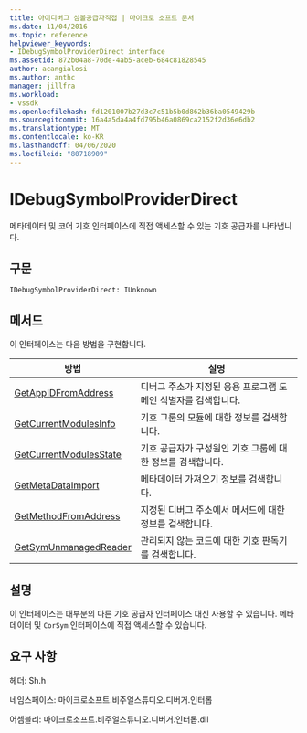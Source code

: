 ```yaml
---
title: 아이디버그 심볼공급자직접 | 마이크로 소프트 문서
ms.date: 11/04/2016
ms.topic: reference
helpviewer_keywords:
- IDebugSymbolProviderDirect interface
ms.assetid: 872b04a8-70de-4ab5-aceb-684c81828545
author: acangialosi
ms.author: anthc
manager: jillfra
ms.workload:
- vssdk
ms.openlocfilehash: fd1201007b27d3c7c51b5b0d862b36ba0549429b
ms.sourcegitcommit: 16a4a5da4a4fd795b46a0869ca2152f2d36e6db2
ms.translationtype: MT
ms.contentlocale: ko-KR
ms.lasthandoff: 04/06/2020
ms.locfileid: "80718909"
---
```

# <a name="idebugsymbolproviderdirect"></a>IDebugSymbolProviderDirect
메타데이터 및 코어 기호 인터페이스에 직접 액세스할 수 있는 기호 공급자를 나타냅니다.

## <a name="syntax"></a>구문

```
IDebugSymbolProviderDirect: IUnknown
```

## <a name="methods"></a>메서드
 이 인터페이스는 다음 방법을 구현합니다.

|방법|설명|
|------------|-----------------|
|[GetAppIDFromAddress](../../../extensibility/debugger/reference/idebugsymbolproviderdirect-getappidfromaddress.md)|디버그 주소가 지정된 응용 프로그램 도메인 식별자를 검색합니다.|
|[GetCurrentModulesInfo](../../../extensibility/debugger/reference/idebugsymbolproviderdirect-getcurrentmodulesinfo.md)|기호 그룹의 모듈에 대한 정보를 검색합니다.|
|[GetCurrentModulesState](../../../extensibility/debugger/reference/idebugsymbolproviderdirect-getcurrentmodulesstate.md)|기호 공급자가 구성원인 기호 그룹에 대한 정보를 검색합니다.|
|[GetMetaDataImport](../../../extensibility/debugger/reference/idebugsymbolproviderdirect-getmetadataimport.md)|메타데이터 가져오기 정보를 검색합니다.|
|[GetMethodFromAddress](../../../extensibility/debugger/reference/idebugsymbolproviderdirect-getmethodfromaddress.md)|지정된 디버그 주소에서 메서드에 대한 정보를 검색합니다.|
|[GetSymUnmanagedReader](../../../extensibility/debugger/reference/idebugsymbolproviderdirect-getsymunmanagedreader.md)|관리되지 않는 코드에 대한 기호 판독기를 검색합니다.|

## <a name="remarks"></a>설명
 이 인터페이스는 대부분의 다른 기호 공급자 인터페이스 대신 사용할 수 있습니다. 메타데이터 및 `CorSym` 인터페이스에 직접 액세스할 수 있습니다.

## <a name="requirements"></a>요구 사항
 헤더: Sh.h

 네임스페이스: 마이크로소프트.비주얼스튜디오.디버거.인터롭

 어셈블리: 마이크로소프트.비주얼스튜디오.디버거.인터롭.dll
